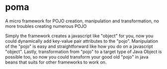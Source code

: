 # poma
A micro framework for POJO creation, manipulation and transformation, no more troubles creating numerous POJO

Simply the framework creates a javascript like "object" for you, now you could dynamically add key-value pair attributes to the "pojo".
Manipulation of the "pojo" is easy and straightforward like how you do on a javascript "object". Lastly, transformation from "pojo" to a target type of Java Object is possible too, so now you could transform your good old "pojo" in java beans that suits for other frameworks to work on.
